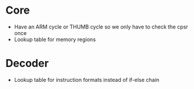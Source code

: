 # Core
- Have an ARM cycle or THUMB cycle so we only have to check the cpsr once
- Lookup table for memory regions
# Decoder
- Lookup table for instruction formats instead of if-else chain
